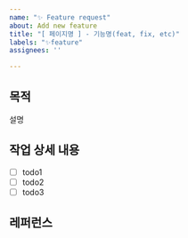 ```yaml
---
name: "✨ Feature request"
about: Add new feature
title: "[ 페이지명 ] - 기능명(feat, fix, etc)"
labels: "✨feature"
assignees: ''

---
```


<!-- title: "[ 페이지명 ] - 기능명(feat, fix, etc)" -->

## 목적

설명

## 작업 상세 내용

- [ ] todo1
- [ ] todo2
- [ ] todo3

## 레퍼런스
